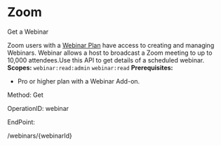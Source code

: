 #     Zoom


Get a Webinar

Zoom users with a [Webinar Plan](https://zoom.us/webinar) have access to creating and managing Webinars. Webinar allows a host to broadcast a Zoom meeting to up to 10,000 attendees.Use this API to get details of a scheduled webinar.
**Scopes:** `webinar:read:admin` `webinar:read` **Prerequisites:**
* Pro or higher plan with a Webinar Add-on.

Method: Get

OperationID: webinar

EndPoint:

/webinars/{webinarId}
